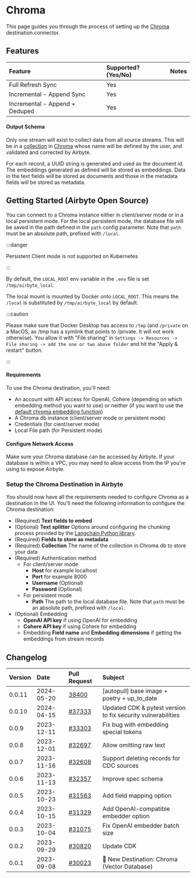 # Chroma

This page guides you through the process of setting up the [Chroma](https://docs.trychroma.com/?lang=py) destination connector.

## Features

| Feature                        | Supported?\(Yes/No\) | Notes |
| :----------------------------- | :------------------- | :---- |
| Full Refresh Sync              | Yes                  |       |
| Incremental - Append Sync      | Yes                  |       |
| Incremental - Append + Deduped | Yes                  |       |

#### Output Schema

Only one stream will exist to collect data from all source streams. This will be in a [collection](https://docs.trychroma.com/usage-guide#using-collections) in [Chroma](https://docs.trychroma.com/?lang=py) whose name will be defined by the user, and validated and corrected by Airbyte.

For each record, a UUID string is generated and used as the document id. The embeddings generated as defined will be stored as embeddings. Data in the text fields will be stored as documents and those in the metadata fields will be stored as metadata.

## Getting Started \(Airbyte Open Source\)

You can connect to a Chroma instance either in client/server mode or in a local persistent mode. For the local persistent mode, the database file will be saved in the path defined in the `path` config parameter. Note that `path` must be an absolute path, prefixed with `/local`.

:::danger

Persistent Client mode is not supported on Kubernetes

:::

By default, the `LOCAL_ROOT` env variable in the `.env` file is set `/tmp/airbyte_local`.

The local mount is mounted by Docker onto `LOCAL_ROOT`. This means the `/local` is substituted by `/tmp/airbyte_local` by default.

:::caution

Please make sure that Docker Desktop has access to `/tmp` (and `/private` on a MacOS, as /tmp has a symlink that points to /private. It will not work otherwise). You allow it with "File sharing" in `Settings -> Resources -> File sharing -> add the one or two above folder` and hit the "Apply & restart" button.

:::

#### Requirements

To use the Chroma destination, you'll need:

- An account with API access for OpenAI, Cohere (depending on which embedding method you want to use) or neither (if you want to use the [default chroma embedding function](https://docs.trychroma.com/embeddings#default-all-minilm-l6-v2))
- A Chroma db instance (client/server mode or persistent mode)
- Credentials (for cient/server mode)
- Local File path (for Persistent mode)

#### Configure Network Access

Make sure your Chroma database can be accessed by Airbyte. If your database is within a VPC, you may need to allow access from the IP you're using to expose Airbyte.

### Setup the Chroma Destination in Airbyte

You should now have all the requirements needed to configure Chroma as a destination in the UI. You'll need the following information to configure the Chroma destination:

- (Required) **Text fields to embed**
- (Optional) **Text splitter** Options around configuring the chunking process provided by the [Langchain Python library](https://python.langchain.com/docs/get_started/introduction).
- (Required) **Fields to store as metadata**
- (Required) **Collection** The name of the collection in Chroma db to store your data
- (Required) Authentication method
  - For client/server mode
    - **Host** for example localhost
    - **Port** for example 8000
    - **Username** (Optional)
    - **Password** (Optional)
  - For persistent mode
    - **Path** The path to the local database file. Note that `path` must be an absolute path, prefixed with `/local`.
- (Optional) Embedding
  - **OpenAI API key** if using OpenAI for embedding
  - **Cohere API key** if using Cohere for embedding
  - Embedding **Field name** and **Embedding dimensions** if getting the embeddings from stream records

## Changelog

| Version | Date       | Pull Request                                              | Subject                                                      |
| :------ | :--------- | :-------------------------------------------------------- | :----------------------------------------------------------- |
| 0.0.11 | 2024-05-20 | [38400](https://github.com/airbytehq/airbyte/pull/38400) | [autopull] base image + poetry + up_to_date |
| 0.0.10  | 2024-04-15 | [#37333](https://github.com/airbytehq/airbyte/pull/37333) | Updated CDK & pytest version to fix security vulnerabilities |
| 0.0.9   | 2023-12-11 | [#33303](https://github.com/airbytehq/airbyte/pull/33303) | Fix bug with embedding special tokens                        |
| 0.0.8   | 2023-12-01 | [#32697](https://github.com/airbytehq/airbyte/pull/32697) | Allow omitting raw text                                      |
| 0.0.7   | 2023-11-16 | [#32608](https://github.com/airbytehq/airbyte/pull/32608) | Support deleting records for CDC sources                     |
| 0.0.6   | 2023-11-13 | [#32357](https://github.com/airbytehq/airbyte/pull/32357) | Improve spec schema                                          |
| 0.0.5   | 2023-10-23 | [#31563](https://github.com/airbytehq/airbyte/pull/31563) | Add field mapping option                                     |
| 0.0.4   | 2023-10-15 | [#31329](https://github.com/airbytehq/airbyte/pull/31329) | Add OpenAI-compatible embedder option                        |
| 0.0.3   | 2023-10-04 | [#31075](https://github.com/airbytehq/airbyte/pull/31075) | Fix OpenAI embedder batch size                               |
| 0.0.2   | 2023-09-29 | [#30820](https://github.com/airbytehq/airbyte/pull/30820) | Update CDK                                                   |
| 0.0.1   | 2023-09-08 | [#30023](https://github.com/airbytehq/airbyte/pull/30023) | 🎉 New Destination: Chroma (Vector Database)                 |
